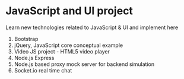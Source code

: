 # JavaScript and UI project

Learn new technologies related to JavaScript & UI and implement here

1) Bootstrap
2) jQuery, JavaScript core conceptual example
3) Video JS project - HTML5 video player
4) Node.js Express
5) Node.js based proxy mock server for backend simulation
6) Socket.io real time chat
